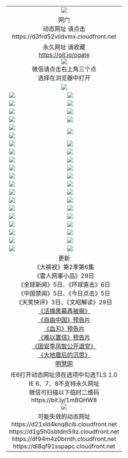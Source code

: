 ﻿<table>
  <tr></tr>
  <tr><td colspan=2 align=center><img src="https://cloud.githubusercontent.com/assets/11880933/13434984/f430fae2-e012-11e5-814f-c2df1e82b247.jpg" /></td></tr>
  <tr><td colspan=2 align=center>网门<br>动态网址 请点击
<br>https://d3frd52vlidvmx.cloudfront.net
    </td>
  </tr>
  <tr>
    <td colspan=2 align=center>永久网址 请收藏<br/><a href="https://git.io/ogate" target="_blank">https://git.io/ogate</a><br/><a href="https://d3frd52vlidvmx.cloudfront.net/Up/0WMGDL2.png" target="_blank"><img src="https://d3frd52vlidvmx.cloudfront.net/Up/0WMGD2.png"/></a>
    <br>微信请点击右上角三个点<br>选择在浏览器中打开<br></td>
  </tr>
  <tr>
    <td colspan=2 align=center><a href="https://d3frd52vlidvmx.cloudfront.net/ogUP.aspx?name=0oGate.apk" target="_blank"><img src="https://d3frd52vlidvmx.cloudfront.net/Up/0WMAZ.jpg" /></a></td>
  </tr>
  <tr>
    <td><a href="https://d3frd52vlidvmx.cloudfront.net/ogNice.aspx" target="_blank"><img src="https://d3frd52vlidvmx.cloudfront.net/Up/0WCYY.jpg" /></a></td>
    <td><a href="https://d3frd52vlidvmx.cloudfront.net/onCO.aspx?ob=600%E4%BA%8B%E7%89%A9&op=%E5%A2%9E%E5%88%A0%E6%94%B9&args=WH1~%23%E7%B1%BB%E5%9E%8B6%E6%96%B0%E9%97%BB%7c%23%E7%B1%BB%E5%9E%8B6%E8%AF%84%E8%AE%BA&mode=" target="_blank"><img src="https://d3frd52vlidvmx.cloudfront.net/Up/0WZTT.jpg" /></a></td> 
  </tr>
  <tr>
    <td><a href="https://d3frd52vlidvmx.cloudfront.net/ogDY.aspx" target="_blank"><img src="https://d3frd52vlidvmx.cloudfront.net/Up/0FK.jpg" /></a></td>
    <td><a href="https://d3frd52vlidvmx.cloudfront.net/ogST.aspx" target="_blank"><img src="https://d3frd52vlidvmx.cloudfront.net/Up/0ST.jpg" /></a></td> 
  </tr>
  <tr>
    <!--td rowspan=2><a href="https://d3frd52vlidvmx.cloudfront.net/ogUP.aspx?name=WJ.mp4&count=T:1,480P:1" target="_blank"><img src="https://d3frd52vlidvmx.cloudfront.net/Up/WJ.jpg" /></a></td-->
    <td><a href="https://d3frd52vlidvmx.cloudfront.net/ogUP.aspx?name=11DKC.mp4&count=T:2,2:6,1:16&from=github" target="_blank"><img src="https://d3frd52vlidvmx.cloudfront.net/Up/11DKC.jpg" /></a></td> 
    <td><div><a href="https://d3frd52vlidvmx.cloudfront.net/ogUP.aspx?name=LRWS.mp4&count=7B:8,6B:44,5A:10,5B:35,4A:14,4B:19,3A:10,3B:26,2A:16,2B:21,1A:23,1B:29&current=7B:8" target="_blank"><img src="https://d3frd52vlidvmx.cloudfront.net/Up/LRWS.jpg" /></a></td>
   </tr>
  <tr>
    <td><a href="https://d3frd52vlidvmx.cloudfront.net/ogUP.aspx?name=LRSH.mp4&count=W:13,2:10" target="_blank"><img src="https://d3frd52vlidvmx.cloudfront.net/Up/LRSH.jpg" /></a></td>
    <td><a href="https://d3frd52vlidvmx.cloudfront.net/ogNiceVedio.aspx" target="_blank"><img src="https://d3frd52vlidvmx.cloudfront.net/Up/TGKDY.jpg" /></a></td>
  </tr>
  <tr>
    <td><a href="https://d3frd52vlidvmx.cloudfront.net/ogUP.aspx?name=JQR.mp4&count=2" target="_blank"><img src="https://d3frd52vlidvmx.cloudfront.net/Up/JQR.jpg" /></a></td>   
    <td rowspan=2><a href="https://d3frd52vlidvmx.cloudfront.net/ogUP.aspx?name=JP.mp4&count=9" target="_blank"><img src="https://d3frd52vlidvmx.cloudfront.net/Up/JP.jpg" /></td>
  </tr>
  <tr>
    <td><a href="https://d3frd52vlidvmx.cloudfront.net/ogUP.aspx?name=WH.mp4" target="_blank"><img src="https://d3frd52vlidvmx.cloudfront.net/Up/WH.jpg" /></a></td>
  </tr>
  <tr>
    <td><a href="https://d3frd52vlidvmx.cloudfront.net/ogUP.aspx?name=SSZJ.mp4&count=SP:6,480P:9" target="_blank"><img src="https://d3frd52vlidvmx.cloudfront.net/Up/SSZJ.jpg" /></a></td>
    <td><a href="https://d3frd52vlidvmx.cloudfront.net/ogUP.aspx?name=ZY.mp4&count=2015:16" target="_blank"><img src="https://d3frd52vlidvmx.cloudfront.net/Up/ZY.jpg" /></a</td>
  </tr>
  <tr>
    <td><a href="https://d3frd52vlidvmx.cloudfront.net/ogUP.aspx?name=XTFY.mp4&count=B:2,A:24" target="_blank"><img src="https://d3frd52vlidvmx.cloudfront.net/Up/XTFY.jpg" /></a></td>
    <td><a href="https://d3frd52vlidvmx.cloudfront.net/ogUP.aspx?name=1XQK.mp4&count=13" target="_blank"><img src="https://d3frd52vlidvmx.cloudfront.net/Up/1XQK.jpg" /></a</td>
  </tr>
  <tr>
    <td><a href="https://d3frd52vlidvmx.cloudfront.net/ogUP.aspx?name=1LYF.mp4&count=2" target="_blank"><img src="https://d3frd52vlidvmx.cloudfront.net/Up/1LYF0.jpg" /></a></td>
    <td><a href="https://d3frd52vlidvmx.cloudfront.net/ogUP.aspx?name=1ZGC.mp4&count=6" target="_blank"><img src="https://d3frd52vlidvmx.cloudfront.net/Up/1ZGC0.jpg" /></a></td>
  </tr>
  <tr>
    <td><a href="https://d3frd52vlidvmx.cloudfront.net/ogUP.aspx?name=1ZKM.mp4&count=3&current=3" target="_blank"><img src="https://d3frd52vlidvmx.cloudfront.net/Up/1ZKM0.jpg" /></a></td>  
    <td><a href="https://d3frd52vlidvmx.cloudfront.net/ogUP.aspx?name=1WWY.mp4&count=6&current=6" target="_blank"><img src="https://d3frd52vlidvmx.cloudfront.net/Up/1WWY0.jpg" /></a></td>
  </tr>
  <tr>
    <td><a href="https://d3frd52vlidvmx.cloudfront.net/ogUP.aspx?name=10JGY.mp4&count=3" target="_blank"><img src="https://d3frd52vlidvmx.cloudfront.net/Up/10JGY0.jpg" /></a></td>
    <td><a href="https://d3frd52vlidvmx.cloudfront.net/ogUP.aspx?name=10CYS.mp4&count=2" target="_blank"><img src="https://d3frd52vlidvmx.cloudfront.net/Up/10CYS0.jpg" /></a></td>
  </tr>
  <tr>
    <td><a href="https://d3frd52vlidvmx.cloudfront.net/ogUP.aspx?name=4SQQ.mp4&count=201603:5,201602:20,201601:21&current=201603:5" target="_blank"><img src="https://d3frd52vlidvmx.cloudfront.net/Up/4SQQ0.jpg"/></a></td>
    <td><a href="https://d3frd52vlidvmx.cloudfront.net/ogUP.aspx?name=4SHQ.mp4&count=201603:6,201602:27,201601:28&current=201603:6" target="_blank"><img src="https://d3frd52vlidvmx.cloudfront.net/Up/4SHQ0.jpg"/></a></td>
  </tr>
  <tr>
    <td><a href="https://d3frd52vlidvmx.cloudfront.net/ogUP.aspx?name=4SZG.mp4&count=201603:5,201602:21,201601:23&current=201603:5" target="_blank"><img src="https://d3frd52vlidvmx.cloudfront.net/Up/4SZG0.jpg"/></a></td>
    <td><a href="https://d3frd52vlidvmx.cloudfront.net/ogUP.aspx?name=4SDJ.mp4&count=201603A:5,201603B:4,201602A:24,201602B:7,201601A:48,201601B:6&current=201603A:5" target="_blank"><img src="https://d3frd52vlidvmx.cloudfront.net/Up/4SDJ0.jpg"/></a></td>
  </tr>
  <tr>
    <td><a href="https://d3frd52vlidvmx.cloudfront.net/ogUP.aspx?name=4CTX.mp4&count=201603:1,201602:3,201601:4&current=201603:1" target="_blank"><img src="https://d3frd52vlidvmx.cloudfront.net/Up/4CTX0.jpg"/></a></td>
    <td><a href="https://d3frd52vlidvmx.cloudfront.net/ogUP.aspx?name=4CWZ.mp4&count=201602:4,201601:4&current=201602:4" target="_blank"><img src="https://d3frd52vlidvmx.cloudfront.net/Up/4CWZ0.jpg"/></a></td>
  </tr>
  <tr>
    <td><a href="https://d3frd52vlidvmx.cloudfront.net/onUP.aspx?name=https://d2t6x1lwzcff38.cloudfront.net/" target="_blank"><img src="https://d3frd52vlidvmx.cloudfront.net/Up/0DTW.jpg"/></a></td>
    <td><a href="https://d3frd52vlidvmx.cloudfront.net/onUP.aspx?name=https://d240ns8up8earz.cloudfront.net/acenter/" target="_blank"><img src="https://d3frd52vlidvmx.cloudfront.net/Up/0TDW.jpg" /></a></td>
  </tr>
  <tr>
    <td><a href="https://d3frd52vlidvmx.cloudfront.net/onUP.aspx?name=https://d4508d6vomz2p.cloudfront.net/gb/nsc413.htm" target="_blank"><img src="https://d3frd52vlidvmx.cloudfront.net/Up/0DJY.jpg" /></a></td>
    <td><a href="https://d3frd52vlidvmx.cloudfront.net/onUP.aspx?name=https://d3bxwq7vzudb5l.cloudfront.net/xtr/gb/prog204.html" target="_blank"><img src="https://d3frd52vlidvmx.cloudfront.net/Up/0XTR.jpg" /></a></td>
  </tr>
  <tr>
    <td><a href="https://d3frd52vlidvmx.cloudfront.net/onUP.aspx?name=https://d3aj00iefsmfgc.cloudfront.net/" target="_blank"><img src="https://d3frd52vlidvmx.cloudfront.net/Up/0MHW.jpg" /></a></td>
    <td><a href="https://d3frd52vlidvmx.cloudfront.net/onUP.aspx?name=https://d1lcj91uv80klr.cloudfront.net/" target="_blank"><img src="https://d3frd52vlidvmx.cloudfront.net/Up/0ZJW.jpg" /></a></td>
  </tr>
  <tr>
    <td><a href="https://d3frd52vlidvmx.cloudfront.net/ogUP.aspx?name=0FG.zip" target="_blank"><img src="https://d3frd52vlidvmx.cloudfront.net/Up/0FG.jpg" /></a></td>
    <td><a href="https://d3frd52vlidvmx.cloudfront.net/ogUP.aspx?name=0FGA.apk" target="_blank"><img src="https://d3frd52vlidvmx.cloudfront.net/Up/0FGA.jpg" /></a></td>
  </tr>
  <tr>
    <td><a href="https://d3frd52vlidvmx.cloudfront.net/ogUP.aspx?name=0U.zip" target="_blank"><img src="https://d3frd52vlidvmx.cloudfront.net/Up/0U.jpg" /></a></td>
    <td><a href="https://d3frd52vlidvmx.cloudfront.net/ogUP.aspx?name=0UA.apk" target="_blank"><img src="https://d3frd52vlidvmx.cloudfront.net/Up/0UA.jpg" /></a></td>
  </tr>
  <tr>
    <td><a href="https://d3frd52vlidvmx.cloudfront.net/ogUP.aspx?name=0iPPOTV.zip" target="_blank"><img src="https://d3frd52vlidvmx.cloudfront.net/Up/0iPPOTV.jpg" /></a></td>
    <td><a href="https://d3frd52vlidvmx.cloudfront.net/ogUP.aspx?name=0iNTD.apk" target="_blank"><img src="https://d3frd52vlidvmx.cloudfront.net/Up/0iNTD.jpg" /></a></td>
  </tr>
  <tr>
    <td colspan=2 align=center>更新<br>
      《大裤衩》第2季第6集<br>
      《雷人网事小品》29日<br>
      《全球新闻》5日、《环球直击》6日<br>
      《中国禁闻》5日、《今日点击》5日<br>
      《天笑快评》3日、《文昭解读》29日<br>
      <a href="https://d3frd52vlidvmx.cloudfront.net/ogUP.aspx?name=SSZJ480P9.mp4" target="_blank">《活摘黑幕再被揭》</a><br>
      <a href="https://d3frd52vlidvmx.cloudfront.net/ogUP.aspx?name=11ZYZG0.mp4" target="_blank">《自由中国》预告片</a><br>
      <a href="https://d3frd52vlidvmx.cloudfront.net/ogUP.aspx?name=11XR.mp4" target="_blank">《血刃》预告片</a><br>
      <a href="https://d3frd52vlidvmx.cloudfront.net/ogUP.aspx?name=11NYZX.mp4&count=2" target="_blank">《难以置信》预告片</a><br>
      <a href="https://d3frd52vlidvmx.cloudfront.net/ogUP.aspx?name=4LFZ.mp4" target="_blank">《国安李凤智公开退党》</a><br>
      <a href="https://d3frd52vlidvmx.cloudfront.net/ogUP.aspx?name=4DDZHDCS.mp4" target="_blank">《大地震后的沉思》</a><br>
      <a href="https://d3frd52vlidvmx.cloudfront.net/onUP.aspx?name=https://www.minghui.org/" target="_blank">明慧网</a></td>
    </td>
  </tr>
  <tr>
    <td colspan=2 align=center>IE6打开动态网址须在选项中勾选TLS 1.0<br/>IE 6、7、8不支持永久网址<br/>
      微信可扫描以下临时二维码<br/>https://bit.ly/1mBQHW8<br/><a href="https://d3frd52vlidvmx.cloudfront.net/Up/0WMGDL3.png" target="_blank"><img src="https://d3frd52vlidvmx.cloudfront.net/Up/0WMGD3.png"/></a><br>
  </tr>
  <tr>
    <td colspan=2 align=center>可能失效的动态网址
<br>https://d21xld4knq8cib.cloudfront.net
<br>https://d1g5h0sbtdm59z.cloudfront.net
<br>https://df94m4z0brnth.cloudfront.net
<br>https://dl8qf91sspapc.cloudfront.net
    </td>
  </tr>
</table>
